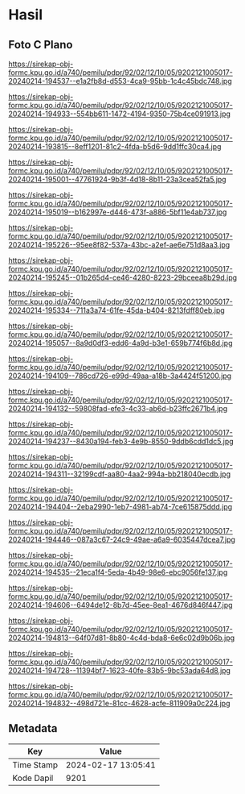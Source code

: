 # Hasil

## Foto C Plano

https://sirekap-obj-formc.kpu.go.id/a740/pemilu/pdpr/92/02/12/10/05/9202121005017-20240214-194537--e1a2fb8d-d553-4ca9-95bb-1c4c45bdc748.jpg

https://sirekap-obj-formc.kpu.go.id/a740/pemilu/pdpr/92/02/12/10/05/9202121005017-20240214-194933--554bb611-1472-4194-9350-75b4ce091913.jpg

https://sirekap-obj-formc.kpu.go.id/a740/pemilu/pdpr/92/02/12/10/05/9202121005017-20240214-193815--8eff1201-81c2-4fda-b5d6-9dd1ffc30ca4.jpg

https://sirekap-obj-formc.kpu.go.id/a740/pemilu/pdpr/92/02/12/10/05/9202121005017-20240214-195001--47761924-9b3f-4d18-8b11-23a3cea52fa5.jpg

https://sirekap-obj-formc.kpu.go.id/a740/pemilu/pdpr/92/02/12/10/05/9202121005017-20240214-195019--b162997e-d446-473f-a886-5bf11e4ab737.jpg

https://sirekap-obj-formc.kpu.go.id/a740/pemilu/pdpr/92/02/12/10/05/9202121005017-20240214-195226--95ee8f82-537a-43bc-a2ef-ae6e751d8aa3.jpg

https://sirekap-obj-formc.kpu.go.id/a740/pemilu/pdpr/92/02/12/10/05/9202121005017-20240214-195245--01b265d4-ce46-4280-8223-29bceea8b29d.jpg

https://sirekap-obj-formc.kpu.go.id/a740/pemilu/pdpr/92/02/12/10/05/9202121005017-20240214-195334--711a3a74-61fe-45da-b404-8213fdff80eb.jpg

https://sirekap-obj-formc.kpu.go.id/a740/pemilu/pdpr/92/02/12/10/05/9202121005017-20240214-195057--8a9d0df3-edd6-4a9d-b3e1-659b774f6b8d.jpg

https://sirekap-obj-formc.kpu.go.id/a740/pemilu/pdpr/92/02/12/10/05/9202121005017-20240214-194109--786cd726-e99d-49aa-a18b-3a4424f51200.jpg

https://sirekap-obj-formc.kpu.go.id/a740/pemilu/pdpr/92/02/12/10/05/9202121005017-20240214-194132--59808fad-efe3-4c33-ab6d-b23ffc2671b4.jpg

https://sirekap-obj-formc.kpu.go.id/a740/pemilu/pdpr/92/02/12/10/05/9202121005017-20240214-194237--8430a194-feb3-4e9b-8550-9ddb6cdd1dc5.jpg

https://sirekap-obj-formc.kpu.go.id/a740/pemilu/pdpr/92/02/12/10/05/9202121005017-20240214-194311--32199cdf-aa80-4aa2-994a-bb218040ecdb.jpg

https://sirekap-obj-formc.kpu.go.id/a740/pemilu/pdpr/92/02/12/10/05/9202121005017-20240214-194404--2eba2990-1eb7-4981-ab74-7ce615875ddd.jpg

https://sirekap-obj-formc.kpu.go.id/a740/pemilu/pdpr/92/02/12/10/05/9202121005017-20240214-194446--087a3c67-24c9-49ae-a6a9-6035447dcea7.jpg

https://sirekap-obj-formc.kpu.go.id/a740/pemilu/pdpr/92/02/12/10/05/9202121005017-20240214-194535--21eca1f4-5eda-4b49-98e6-ebc9056fe137.jpg

https://sirekap-obj-formc.kpu.go.id/a740/pemilu/pdpr/92/02/12/10/05/9202121005017-20240214-194606--6494de12-8b7d-45ee-8ea1-4676d846f447.jpg

https://sirekap-obj-formc.kpu.go.id/a740/pemilu/pdpr/92/02/12/10/05/9202121005017-20240214-194813--64f07d81-8b80-4c4d-bda8-6e6c02d9b06b.jpg

https://sirekap-obj-formc.kpu.go.id/a740/pemilu/pdpr/92/02/12/10/05/9202121005017-20240214-194728--11394bf7-1623-40fe-83b5-9bc53ada64d8.jpg

https://sirekap-obj-formc.kpu.go.id/a740/pemilu/pdpr/92/02/12/10/05/9202121005017-20240214-194832--498d721e-81cc-4628-acfe-811909a0c224.jpg


## Metadata

| Key        | Value               |
| ---------- | ------------------- |
| Time Stamp | 2024-02-17 13:05:41 |
| Kode Dapil | 9201                |




